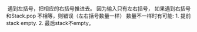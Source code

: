 ​
遇到左括号，把相应的右括号推进去。
因为输入只有左右括号， 如果遇到右括号和Stack.pop 不相等，则错误（左右括号数量一样）
数量不一样时有可能: 1. 提前stack empty.  2. 最后stack不empty。
